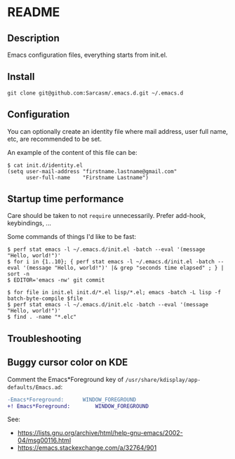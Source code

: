 README
======

Description
-----------
Emacs configuration files, everything starts from init.el.


Install
-------

    git clone git@github.com:Sarcasm/.emacs.d.git ~/.emacs.d

Configuration
-------------

You can optionally create an identity file where mail address, user
full name, etc, are recommended to be set.

An example of the content of this file can be:

    $ cat init.d/identity.el
    (setq user-mail-address "firstname.lastname@gmail.com"
          user-full-name    "Firstname Lastname")

Startup time performance
------------------------

Care should be taken to not `require` unnecessarily.
Prefer add-hook, keybindings, ...

Some commands of things I'd like to be fast:

    $ perf stat emacs -l ~/.emacs.d/init.el -batch --eval '(message "Hello, world!")'
    $ for i in {1..10}; { perf stat emacs -l ~/.emacs.d/init.el -batch --eval '(message "Hello, world!")' |& grep "seconds time elapsed" ; } | sort -n
    $ EDITOR='emacs -nw' git commit

    $ for file in init.el init.d/*.el lisp/*.el; emacs -batch -L lisp -f batch-byte-compile $file
    $ perf stat emacs -l ~/.emacs.d/init.elc -batch --eval '(message "Hello, world!")'
    $ find . -name "*.elc"


Troubleshooting
---------------

Buggy cursor color on KDE
-------------------------

Comment the Emacs*Foreground key of `/usr/share/kdisplay/app-defaults/Emacs.ad`:

```diff
-Emacs*Foreground:		WINDOW_FOREGROUND
+! Emacs*Foreground:		WINDOW_FOREGROUND
```

See:
- https://lists.gnu.org/archive/html/help-gnu-emacs/2002-04/msg00116.html
- https://emacs.stackexchange.com/a/32764/901
